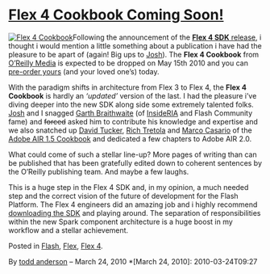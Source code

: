 # [Flex 4 Cookbook Coming Soon!](http://custardbelly.com/blog/2010/03/24/flex-4-cookbook-coming-soon/)

[![Flex 4 Cookbook](http://custardbelly.com/blog/images/cookbook.jpg)](http://www.amazon.com/Flex-Cookbook-Real-world-developing-Applications/dp/0596805616/ref=sr_1_5?ie=UTF8&s=books&qid=1269336661&sr=8-5)Following the announcement of the [**Flex 4 SDK** release](http://www.adobe.com/products/flex/), i thought i would mention a little something about a publication i have had the pleasure to be apart of (again! Big ups to [Josh](http://thefactoryfactory.com/wordpress/)). The **Flex 4 Cookbook** from [O’Reilly Media](http://oreilly.com/catalog/9780596805623) is expected to be dropped on May 15th 2010 and you can [pre-order yours](http://www.amazon.com/Flex-Cookbook-Real-world-developing-Applications/dp/0596805616/ref=sr_1_5?ie=UTF8&s=books&qid=1269336661&sr=8-5) (and your loved one’s) today.

With the paradigm shifts in architecture from Flex 3 to Flex 4, the **Flex 4 Cookbook** is hardly an _‘updated’_ version of the last. I had the pleasure i’ve diving deeper into the new SDK along side some extremely talented folks. [Josh](http://thefactoryfactory.com/wordpress/) and I snagged [Garth Braithwaite](http://www.garthdb.com/#) (of [InsideRIA](http://www.insideria.com/) and Flash Community fame) and <del>forced</del> asked him to contribute his knowledge and expertise and we also snatched up [David Tucker](http://www.davidtucker.net/), [Rich Tretola](http://blog.everythingflex.com/) and [Marco Casario](http://casario.blogs.com/) of the [Adobe AIR 1.5 Cookbook](http://www.amazon.com/Adobe-AIR-1-5-Cookbook-Application/dp/0596522509/ref=sr_1_1?ie=UTF8&s=books&qid=1269436452&sr=1-1) and dedicated a few chapters to Adobe AIR 2.0. 

What could come of such a stellar line-up? More pages of writing than can be published that has been gratefully edited down to coherent sentences by the O’Reilly publishing team. And maybe a few laughs.

This is a huge step in the Flex 4 SDK and, in my opinion, a much needed step and the correct vision of the future of development for the Flash Platform. The Flex 4 engineers did an amazing job and i highly recommend [downloading the SDK](http://opensource.adobe.com/wiki/display/flexsdk/Download+Flex+4) and playing around. The separation of responsibilities within the new Spark component architecture is a huge boost in my workflow and a stellar achievement.

Posted in [Flash](http://custardbelly.com/blog/category/flash/), [Flex](http://custardbelly.com/blog/category/flex/), [Flex 4](http://custardbelly.com/blog/category/flex-4/).

By [todd anderson](http://custardbelly.com/blog/author/todd-anderson/) – March 24, 2010
  *[March 24, 2010]: 2010-03-24T09:27
